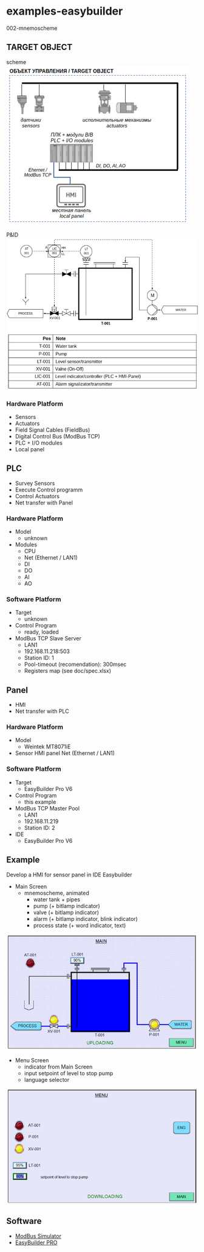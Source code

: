 # examples-easybuilder

002-mnemoscheme


## TARGET OBJECT

scheme\
![scheme](./images/scheme.png)

P&ID\
![P&ID](./images/scheme-P&ID.png)

### Hardware Platform

- Sensors
- Actuators
- Field Signal Cables (FieldBus)
- Digital Control Bus (ModBus TCP)
- PLC + I/O modules
- Local panel


## PLC

- Survey Sensors
- Execute Control programm
- Control Actuators
- Net transfer with Panel

### Hardware Platform

- Model
  - unknown
- Modules
  - CPU
  - Net (Ethernet / LAN1)
  - DI
  - DO
  - AI
  - AO

### Software Platform

- Target
  - unknown
- Control Program
  - ready, loaded
- ModBus TCP Slave Server
  - LAN1
  - 192.168.11.218:503
  - Station ID: 1
  - Pool-timeout (recomendation): 300msec
  - Registers map (see doc/spec.xlsx)


## Panel

- HMI
- Net transfer with PLC

### Hardware Platform

- Model
  -  Weintek MT8071iE
- Sensor HMI panel
 Net (Ethernet / LAN1)

### Software Platform

- Target
  - EasyBuilder Pro V6
- Control Program
  - this example
- ModBus TCP Master Pool
  - LAN1
  - 192.168.11.219
  - Station ID: 2
- IDE
  - EasyBuilder Pro V6


## Example

Develop a HMI for sensor panel in IDE Easybuilder

- Main Screen
  - mnemoscheme, animated
    - water tank + pipes
    - pump (+ bitlamp indicator)
    - valve (+ bitlamp indicator)
    - alarm (+ bitlamp indicator, blink indicator)
    - process state (+ word indicator, text)

![screen main](./images/screen-main.png)

- Menu Screen
  - indicator from Main Screen
  - input setpoint of level to stop pump
  - language selector

![screen menu](./images/screen-menu.png)

## Software

- [ModBus Simulator](https://disk.yandex.ru/d/yNPe6zgryWQgtg)
- [EasyBuilder PRO](https://www.rusavtomatika.com/download)
